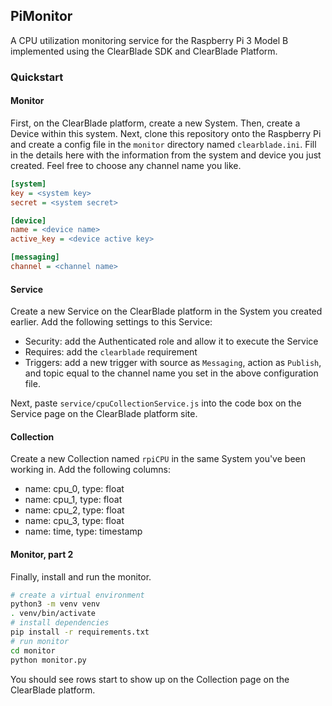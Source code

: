 ## PiMonitor
A CPU utilization monitoring service for the Raspberry Pi 3 Model B implemented using the ClearBlade SDK and ClearBlade Platform.

### Quickstart
#### Monitor
First, on the ClearBlade platform, create a new System. Then, create a Device within this system. Next, clone this repository onto the Raspberry Pi and create a config file in the `monitor` directory named `clearblade.ini`. Fill in the details here with the information from the system and device you just created. Feel free to choose any channel name you like.

```ini
[system]
key = <system key>
secret = <system secret>

[device]
name = <device name>
active_key = <device active key>

[messaging]
channel = <channel name>
```

#### Service
Create a new Service on the ClearBlade platform in the System you created earlier. Add the following settings to this Service:
- Security: add the Authenticated role and allow it to execute the Service
- Requires: add the `clearblade` requirement
- Triggers: add a new trigger with source as `Messaging`, action as `Publish`, and topic equal to the channel name you set in the above configuration file.

Next, paste `service/cpuCollectionService.js` into the code box on the Service page on the ClearBlade platform site. 

#### Collection
Create a new Collection named `rpiCPU` in the same System you've been working in. Add the following columns:
- name: cpu_0, type: float
- name: cpu_1, type: float
- name: cpu_2, type: float
- name: cpu_3, type: float
- name: time, type: timestamp

#### Monitor, part 2
Finally, install and run the monitor.

```bash
# create a virtual environment
python3 -m venv venv
. venv/bin/activate
# install dependencies
pip install -r requirements.txt
# run monitor
cd monitor
python monitor.py
```

You should see rows start to show up on the Collection page on the ClearBlade platform.

